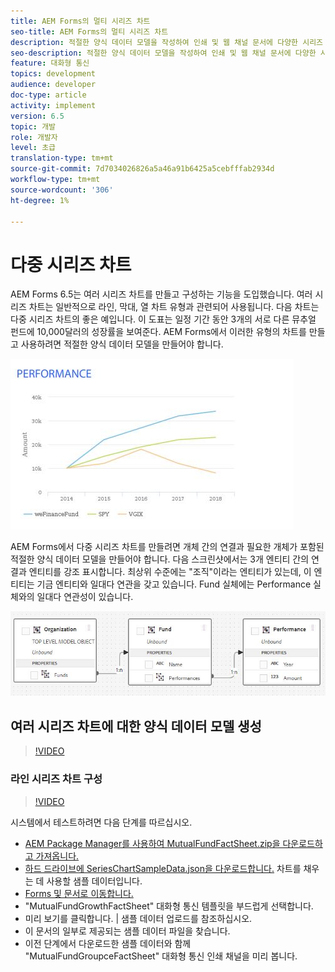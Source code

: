 ```yaml
---
title: AEM Forms의 멀티 시리즈 차트
seo-title: AEM Forms의 멀티 시리즈 차트
description: 적절한 양식 데이터 모델을 작성하여 인쇄 및 웹 채널 문서에 다양한 시리즈 차트를 만들 수 있습니다.
seo-description: 적절한 양식 데이터 모델을 작성하여 인쇄 및 웹 채널 문서에 다양한 시리즈 차트를 만들 수 있습니다.
feature: 대화형 통신
topics: development
audience: developer
doc-type: article
activity: implement
version: 6.5
topic: 개발
role: 개발자
level: 초급
translation-type: tm+mt
source-git-commit: 7d7034026826a5a46a91b6425a5cebfffab2934d
workflow-type: tm+mt
source-wordcount: '306'
ht-degree: 1%

---
```



# 다중 시리즈 차트

AEM Forms 6.5는 여러 시리즈 차트를 만들고 구성하는 기능을 도입했습니다. 여러 시리즈 차트는 일반적으로 라인, 막대, 열 차트 유형과 관련되어 사용됩니다. 다음 차트는 다중 시리즈 차트의 좋은 예입니다. 이 도표는 일정 기간 동안 3개의 서로 다른 뮤추얼 펀드에 10,000달러의 성장률을 보여준다. AEM Forms에서 이러한 유형의 차트를 만들고 사용하려면 적절한 양식 데이터 모델을 만들어야 합니다.

![다중 시리즈](assets/seriescharts.jfif)

AEM Forms에서 다중 시리즈 차트를 만들려면 개체 간의 연결과 필요한 개체가 포함된 적절한 양식 데이터 모델을 만들어야 합니다. 다음 스크린샷에서는 3개 엔티티 간의 연결과 엔티티를 강조 표시합니다. 최상위 수준에는 &quot;조직&quot;이라는 엔티티가 있는데, 이 엔티티는 기금 엔티티와 일대다 연관을 갖고 있습니다. Fund 실체에는 Performance 실체와의 일대다 연관성이 있습니다.

![양식 데이터 모델](assets/formdatamodel.jfif)


## 여러 시리즈 차트에 대한 양식 데이터 모델 생성

>[!VIDEO](https://video.tv.adobe.com/v/26352/quality=9)


### 라인 시리즈 차트 구성

>[!VIDEO](https://video.tv.adobe.com/v/26353?quality=9&learn=on)


시스템에서 테스트하려면 다음 단계를 따르십시오.

* [AEM Package Manager를 사용하여 MutualFundFactSheet.zip을 다운로드하고 가져옵니다.](assets/mutualfundfactsheet.zip)
* [하드 드라이브에 SeriesChartSampleData.json을 다운로드합니다.](assets/serieschartsampledata.json) 차트를 채우는 데 사용할 샘플 데이터입니다.
* [Forms 및 문서로 이동합니다.](https://helpx.adobe.com/aem/forms.html/content/dam/formsanddocuments.html)
* &quot;MutualFundGrowthFactSheet&quot; 대화형 통신 템플릿을 부드럽게 선택합니다.
* 미리 보기를 클릭합니다. | 샘플 데이터 업로드를 참조하십시오.
* 이 문서의 일부로 제공되는 샘플 데이터 파일을 찾습니다.
* 이전 단계에서 다운로드한 샘플 데이터와 함께 &quot;MutualFundGroupceFactSheet&quot; 대화형 통신 인쇄 채널을 미리 봅니다.
